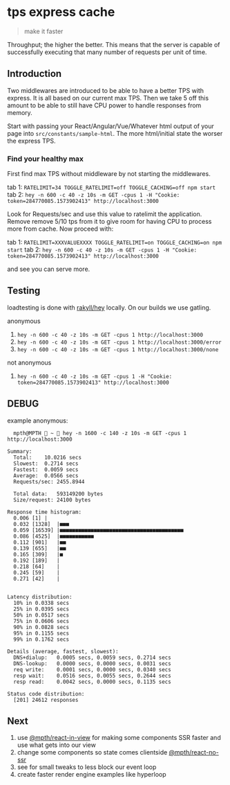 # tps express cache
> make it faster

Throughput; the higher the better. This means that the server is capable of successfully executing that many number of requests per unit of time.

## Introduction
Two middlewares are introduced to be able to have a better TPS with express. It is all based on our current max TPS. Then we take 5 off this amount to be able to still have CPU power to handle responses from memory.

Start with passing your React/Angular/Vue/Whatever html output of your page into `src/constants/sample-html`. The more html/initial state the worser the express TPS.

### Find your healthy max
First find max TPS without middleware by not starting the middlewares.

tab 1: `RATELIMIT=34 TOGGLE_RATELIMIT=off TOGGLE_CACHING=off npm start`
tab 2: `hey -n 600 -c 40 -z 10s -m GET -cpus 1 -H "Cookie: token=284770085.1573902413" http://localhost:3000`

Look for Requests/sec and use this value to ratelimit the application. Remove remove 5/10 tps from it to give room for having CPU to process more from cache. Now proceed with:

tab 1: `RATELIMIT=XXXVALUEXXXX TOGGLE_RATELIMIT=on TOGGLE_CACHING=on npm start`
tab 2: `hey -n 600 -c 40 -z 10s -m GET -cpus 1 -H "Cookie: token=284770085.1573902413" http://localhost:3000`

and see you can serve more.

## Testing
loadtesting is done with [rakyll/hey](https://github.com/rakyll/hey) locally. On our builds we use gatling.

anonymous
1. `hey -n 600 -c 40 -z 10s -m GET -cpus 1 http://localhost:3000`
2. `hey -n 600 -c 40 -z 10s -m GET -cpus 1 http://localhost:3000/error`
3. `hey -n 600 -c 40 -z 10s -m GET -cpus 1 http://localhost:3000/none`

not anonymous
1. `hey -n 600 -c 40 -z 10s -m GET -cpus 1 -H "Cookie: token=284770085.1573902413" http://localhost:3000`



## DEBUG
example anonymous:
```
  mpth@MPTH  ~  hey -n 1600 -c 140 -z 10s -m GET -cpus 1 http://localhost:3000

Summary:
  Total:	10.0216 secs
  Slowest:	0.2714 secs
  Fastest:	0.0059 secs
  Average:	0.0566 secs
  Requests/sec:	2455.8944

  Total data:	593149200 bytes
  Size/request:	24100 bytes

Response time histogram:
  0.006 [1]	|
  0.032 [1328]	|■■■
  0.059 [16539]	|■■■■■■■■■■■■■■■■■■■■■■■■■■■■■■■■■■■■■■■■
  0.086 [4525]	|■■■■■■■■■■■
  0.112 [901]	|■■
  0.139 [655]	|■■
  0.165 [309]	|■
  0.192 [189]	|
  0.218 [64]	|
  0.245 [59]	|
  0.271 [42]	|


Latency distribution:
  10% in 0.0338 secs
  25% in 0.0395 secs
  50% in 0.0517 secs
  75% in 0.0606 secs
  90% in 0.0828 secs
  95% in 0.1155 secs
  99% in 0.1762 secs

Details (average, fastest, slowest):
  DNS+dialup:	0.0005 secs, 0.0059 secs, 0.2714 secs
  DNS-lookup:	0.0000 secs, 0.0000 secs, 0.0031 secs
  req write:	0.0001 secs, 0.0000 secs, 0.0340 secs
  resp wait:	0.0516 secs, 0.0055 secs, 0.2644 secs
  resp read:	0.0042 secs, 0.0000 secs, 0.1135 secs

Status code distribution:
  [201]	24612 responses
```

## Next

1. use [@mpth/react-in-view](https://www.npmjs.com/package/@mpth/react-in-view) for making some components SSR faster and use what gets into our view
2. change some components so state comes clientside [@mpth/react-no-ssr](https://www.npmjs.com/package/@mpth/react-no-ssr)
3. see for small tweaks to less block our event loop
4. create faster render engine examples like hyperloop
